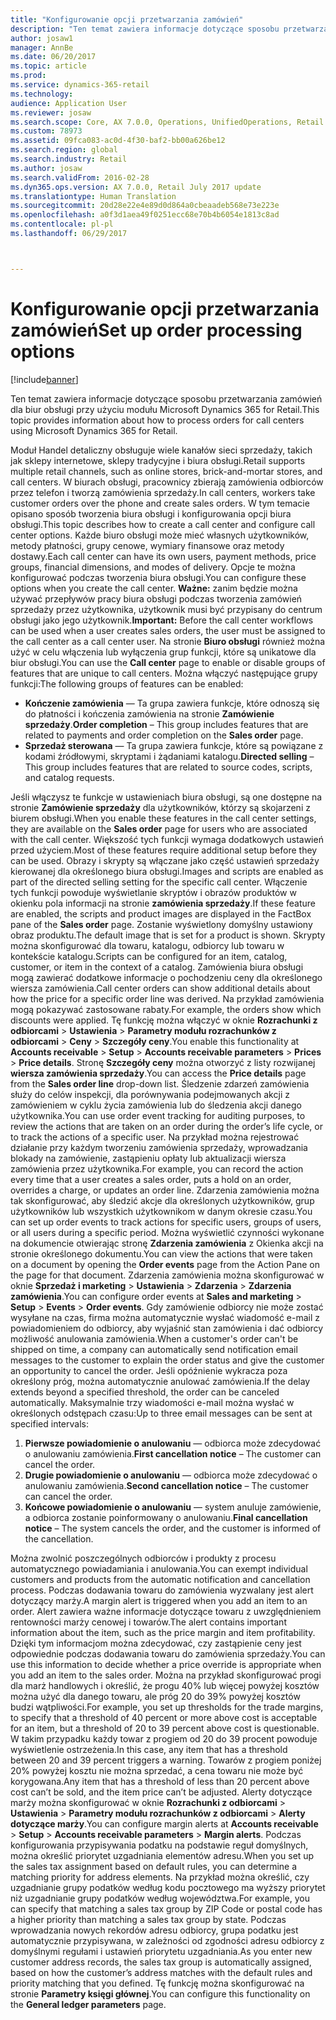 ```yaml
---
title: "Konfigurowanie opcji przetwarzania zamówień"
description: "Ten temat zawiera informacje dotyczące sposobu przetwarzania zamówień dla biur obsługi przy użyciu modułu Microsoft Dynamics 365 for Retail."
author: josaw1
manager: AnnBe
ms.date: 06/20/2017
ms.topic: article
ms.prod: 
ms.service: dynamics-365-retail
ms.technology: 
audience: Application User
ms.reviewer: josaw
ms.search.scope: Core, AX 7.0.0, Operations, UnifiedOperations, Retail
ms.custom: 78973
ms.assetid: 09fca083-ac0d-4f30-baf2-bb00a626be12
ms.search.region: global
ms.search.industry: Retail
ms.author: josaw
ms.search.validFrom: 2016-02-28
ms.dyn365.ops.version: AX 7.0.0, Retail July 2017 update
ms.translationtype: Human Translation
ms.sourcegitcommit: 20d28e22e4e89d0d864a0cbeaadeb568e73e223e
ms.openlocfilehash: a0f3d1aea49f0251ecc68e70b4b6054e1813c8ad
ms.contentlocale: pl-pl
ms.lasthandoff: 06/29/2017



---
```


# <a name="set-up-order-processing-options"></a><span data-ttu-id="fd707-103">Konfigurowanie opcji przetwarzania zamówień</span><span class="sxs-lookup"><span data-stu-id="fd707-103">Set up order processing options</span></span>

[!include[banner](includes/banner.md)]


<span data-ttu-id="fd707-104">Ten temat zawiera informacje dotyczące sposobu przetwarzania zamówień dla biur obsługi przy użyciu modułu Microsoft Dynamics 365 for Retail.</span><span class="sxs-lookup"><span data-stu-id="fd707-104">This topic provides information about how to process orders for call centers using Microsoft Dynamics 365 for Retail.</span></span> 

<span data-ttu-id="fd707-105">Moduł Handel detaliczny obsługuje wiele kanałów sieci sprzedaży, takich jak sklepy internetowe, sklepy tradycyjne i biura obsługi.</span><span class="sxs-lookup"><span data-stu-id="fd707-105">Retail supports multiple retail channels, such as online stores, brick-and-mortar stores, and call centers.</span></span> <span data-ttu-id="fd707-106">W biurach obsługi, pracownicy zbierają zamówienia odbiorców przez telefon i tworzą zamówienia sprzedaży.</span><span class="sxs-lookup"><span data-stu-id="fd707-106">In call centers, workers take customer orders over the phone and create sales orders.</span></span> <span data-ttu-id="fd707-107">W tym temacie opisano sposób tworzenia biura obsługi i konfigurowania opcji biura obsługi.</span><span class="sxs-lookup"><span data-stu-id="fd707-107">This topic describes how to create a call center and configure call center options.</span></span> <span data-ttu-id="fd707-108">Każde biuro obsługi może mieć własnych użytkowników, metody płatności, grupy cenowe, wymiary finansowe oraz metody dostawy.</span><span class="sxs-lookup"><span data-stu-id="fd707-108">Each call center can have its own users, payment methods, price groups, financial dimensions, and modes of delivery.</span></span> <span data-ttu-id="fd707-109">Opcje te można konfigurować podczas tworzenia biura obsługi.</span><span class="sxs-lookup"><span data-stu-id="fd707-109">You can configure these options when you create the call center.</span></span> <span data-ttu-id="fd707-110">**Ważne:** zanim będzie można używać przepływów pracy biura obsługi podczas tworzenia zamówień sprzedaży przez użytkownika, użytkownik musi być przypisany do centrum obsługi jako jego użytkownik.</span><span class="sxs-lookup"><span data-stu-id="fd707-110">**Important:** Before the call center workflows can be used when a user creates sales orders, the user must be assigned to the call center as a call center user.</span></span> <span data-ttu-id="fd707-111">Na stronie **Biuro obsługi** również można użyć w celu włączenia lub wyłączenia grup funkcji, które są unikatowe dla biur obsługi.</span><span class="sxs-lookup"><span data-stu-id="fd707-111">You can use the **Call center** page to enable or disable groups of features that are unique to call centers.</span></span> <span data-ttu-id="fd707-112">Można włączyć następujące grupy funkcji:</span><span class="sxs-lookup"><span data-stu-id="fd707-112">The following groups of features can be enabled:</span></span>

-   <span data-ttu-id="fd707-113">**Kończenie zamówienia** — Ta grupa zawiera funkcje, które odnoszą się do płatności i kończenia zamówienia na stronie **Zamówienie sprzedaży**.</span><span class="sxs-lookup"><span data-stu-id="fd707-113">**Order completion** – This group includes features that are related to payments and order completion on the **Sales order** page.</span></span>
-   <span data-ttu-id="fd707-114">**Sprzedaż sterowana** — Ta grupa zawiera funkcje, które są powiązane z kodami źródłowymi, skryptami i żądaniami katalogu.</span><span class="sxs-lookup"><span data-stu-id="fd707-114">**Directed selling** – This group includes features that are related to source codes, scripts, and catalog requests.</span></span>

<span data-ttu-id="fd707-115">Jeśli włączysz te funkcje w ustawieniach biura obsługi, są one dostępne na stronie **Zamówienie sprzedaży** dla użytkowników, którzy są skojarzeni z biurem obsługi.</span><span class="sxs-lookup"><span data-stu-id="fd707-115">When you enable these features in the call center settings, they are available on the **Sales order** page for users who are associated with the call center.</span></span> <span data-ttu-id="fd707-116">Większość tych funkcji wymaga dodatkowych ustawień przed użyciem.</span><span class="sxs-lookup"><span data-stu-id="fd707-116">Most of these features require additional setup before they can be used.</span></span> <span data-ttu-id="fd707-117">Obrazy i skrypty są włączane jako część ustawień sprzedaży kierowanej dla określonego biura obsługi.</span><span class="sxs-lookup"><span data-stu-id="fd707-117">Images and scripts are enabled as part of the directed selling setting for the specific call center.</span></span> <span data-ttu-id="fd707-118">Włączenie tych funkcji powoduje wyświetlanie skryptów i obrazów produktów w okienku pola informacji na stronie **zamówienia sprzedaży**.</span><span class="sxs-lookup"><span data-stu-id="fd707-118">If these feature are enabled, the scripts and product images are displayed in the FactBox pane of the **Sales order** page.</span></span> <span data-ttu-id="fd707-119">Zostanie wyświetlony domyślny ustawiony obraz produktu.</span><span class="sxs-lookup"><span data-stu-id="fd707-119">The default image that is set for a product is shown.</span></span> <span data-ttu-id="fd707-120">Skrypty można skonfigurować dla towaru, katalogu, odbiorcy lub towaru w kontekście katalogu.</span><span class="sxs-lookup"><span data-stu-id="fd707-120">Scripts can be configured for an item, catalog, customer, or item in the context of a catalog.</span></span> <span data-ttu-id="fd707-121">Zamówienia biura obsługi mogą zawierać dodatkowe informacje o pochodzeniu ceny dla określonego wiersza zamówienia.</span><span class="sxs-lookup"><span data-stu-id="fd707-121">Call center orders can show additional details about how the price for a specific order line was derived.</span></span> <span data-ttu-id="fd707-122">Na przykład zamówienia mogą pokazywać zastosowane rabaty.</span><span class="sxs-lookup"><span data-stu-id="fd707-122">For example, the orders show which discounts were applied.</span></span> <span data-ttu-id="fd707-123">Tę funkcję można włączyć w oknie **Rozrachunki z odbiorcami** &gt; **Ustawienia** &gt; **Parametry modułu rozrachunków z odbiorcami** &gt; **Ceny** &gt; **Szczegóły ceny**.</span><span class="sxs-lookup"><span data-stu-id="fd707-123">You enable this functionality at **Accounts receivable** &gt; **Setup** &gt; **Accounts receivable parameters** &gt; **Prices** &gt; **Price details**.</span></span> <span data-ttu-id="fd707-124">Stronę **Szczegóły ceny** można otworzyć z listy rozwijanej **wiersza zamówienia sprzedaży**.</span><span class="sxs-lookup"><span data-stu-id="fd707-124">You can access the **Price details** page from the **Sales order line** drop-down list.</span></span> <span data-ttu-id="fd707-125">Śledzenie zdarzeń zamówienia służy do celów inspekcji, dla porównywania podejmowanych akcji z zamówieniem w cyklu życia zamówienia lub do śledzenia akcji danego użytkownika.</span><span class="sxs-lookup"><span data-stu-id="fd707-125">You can use order event tracking for auditing purposes, to review the actions that are taken on an order during the order’s life cycle, or to track the actions of a specific user.</span></span> <span data-ttu-id="fd707-126">Na przykład można rejestrować działanie przy każdym tworzeniu zamówienia sprzedaży, wprowadzania blokady na zamówienie, zastąpieniu opłaty lub aktualizacji wiersza zamówienia przez użytkownika.</span><span class="sxs-lookup"><span data-stu-id="fd707-126">For example, you can record the action every time that a user creates a sales order, puts a hold on an order, overrides a charge, or updates an order line.</span></span> <span data-ttu-id="fd707-127">Zdarzenia zamówienia można tak skonfigurować, aby śledzić akcje dla określonych użytkowników, grup użytkowników lub wszystkich użytkownikom w danym okresie czasu.</span><span class="sxs-lookup"><span data-stu-id="fd707-127">You can set up order events to track actions for specific users, groups of users, or all users during a specific period.</span></span> <span data-ttu-id="fd707-128">Można wyświetlić czynności wykonane na dokumencie otwierając stronę **Zdarzenia zamówienia** z Okienka akcji na stronie określonego dokumentu.</span><span class="sxs-lookup"><span data-stu-id="fd707-128">You can view the actions that were taken on a document by opening the **Order events** page from the Action Pane on the page for that document.</span></span> <span data-ttu-id="fd707-129">Zdarzenia zamówienia można skonfigurować w oknie **Sprzedaż i marketing** &gt; **Ustawienia** &gt; **Zdarzenia** &gt; **Zdarzenia zamówienia**.</span><span class="sxs-lookup"><span data-stu-id="fd707-129">You can configure order events at **Sales and marketing** &gt; **Setup** &gt; **Events** &gt; **Order events**.</span></span> <span data-ttu-id="fd707-130">Gdy zamówienie odbiorcy nie może zostać wysyłane na czas, firma można automatycznie wysłać wiadomość e-mail z powiadomieniem do odbiorcy, aby wyjaśnić stan zamówienia i dać odbiorcy możliwość anulowania zamówienia.</span><span class="sxs-lookup"><span data-stu-id="fd707-130">When a customer's order can't be shipped on time, a company can automatically send notification email messages to the customer to explain the order status and give the customer an opportunity to cancel the order.</span></span> <span data-ttu-id="fd707-131">Jeśli opóźnienie wykracza poza określony próg, można automatycznie anulować zamówienia.</span><span class="sxs-lookup"><span data-stu-id="fd707-131">If the delay extends beyond a specified threshold, the order can be canceled automatically.</span></span> <span data-ttu-id="fd707-132">Maksymalnie trzy wiadomości e-mail można wysłać w określonych odstępach czasu:</span><span class="sxs-lookup"><span data-stu-id="fd707-132">Up to three email messages can be sent at specified intervals:</span></span>

1.  <span data-ttu-id="fd707-133">**Pierwsze powiadomienie o anulowaniu** — odbiorca może zdecydować o anulowaniu zamówienia.</span><span class="sxs-lookup"><span data-stu-id="fd707-133">**First cancellation notice** – The customer can cancel the order.</span></span>
2.  <span data-ttu-id="fd707-134">**Drugie powiadomienie o anulowaniu** — odbiorca może zdecydować o anulowaniu zamówienia.</span><span class="sxs-lookup"><span data-stu-id="fd707-134">**Second cancellation notice** – The customer can cancel the order.</span></span>
3.  <span data-ttu-id="fd707-135">**Końcowe powiadomienie o anulowaniu** — system anuluje zamówienie, a odbiorca zostanie poinformowany o anulowaniu.</span><span class="sxs-lookup"><span data-stu-id="fd707-135">**Final cancellation notice** – The system cancels the order, and the customer is informed of the cancellation.</span></span>

<span data-ttu-id="fd707-136">Można zwolnić poszczególnych odbiorców i produkty z procesu automatycznego powiadamiania i anulowania.</span><span class="sxs-lookup"><span data-stu-id="fd707-136">You can exempt individual customers and products from the automatic notification and cancellation process.</span></span> <span data-ttu-id="fd707-137">Podczas dodawania towaru do zamówienia wyzwalany jest alert dotyczący marży.</span><span class="sxs-lookup"><span data-stu-id="fd707-137">A margin alert is triggered when you add an item to an order.</span></span> <span data-ttu-id="fd707-138">Alert zawiera ważne informacje dotyczące towaru z uwzględnieniem rentowności marży cenowej i towarów.</span><span class="sxs-lookup"><span data-stu-id="fd707-138">The alert contains important information about the item, such as the price margin and item profitability.</span></span> <span data-ttu-id="fd707-139">Dzięki tym informacjom można zdecydować, czy zastąpienie ceny jest odpowiednie podczas dodawania towaru do zamówienia sprzedaży.</span><span class="sxs-lookup"><span data-stu-id="fd707-139">You can use this information to decide whether a price override is appropriate when you add an item to the sales order.</span></span> <span data-ttu-id="fd707-140">Można na przykład skonfigurować progi dla marż handlowych i określić, że progu 40% lub więcej powyżej kosztów można użyć dla danego towaru, ale próg 20 do 39% powyżej kosztów budzi wątpliwości.</span><span class="sxs-lookup"><span data-stu-id="fd707-140">For example, you set up thresholds for the trade margins, to specify that a threshold of 40 percent or more above cost is acceptable for an item, but a threshold of 20 to 39 percent above cost is questionable.</span></span> <span data-ttu-id="fd707-141">W takim przypadku każdy towar z progiem od 20 do 39 procent powoduje wyświetlenie ostrzeżenia.</span><span class="sxs-lookup"><span data-stu-id="fd707-141">In this case, any item that has a threshold between 20 and 39 percent triggers a warning.</span></span> <span data-ttu-id="fd707-142">Towarów z progiem poniżej 20% powyżej kosztu nie można sprzedać, a cena towaru nie może być korygowana.</span><span class="sxs-lookup"><span data-stu-id="fd707-142">Any item that has a threshold of less than 20 percent above cost can’t be sold, and the item price can’t be adjusted.</span></span> <span data-ttu-id="fd707-143">Alerty dotyczące marży można skonfigurować w oknie **Rozrachunki z odbiorcami** &gt; **Ustawienia** &gt; **Parametry modułu rozrachunków z odbiorcami** &gt; **Alerty dotyczące marży**.</span><span class="sxs-lookup"><span data-stu-id="fd707-143">You can configure margin alerts at **Accounts receivable** &gt; **Setup** &gt; **Accounts receivable parameters** &gt; **Margin alerts**.</span></span> <span data-ttu-id="fd707-144">Podczas konfigurowania przypisywania podatku na podstawie reguł domyślnych, można określić priorytet uzgadniania elementów adresu.</span><span class="sxs-lookup"><span data-stu-id="fd707-144">When you set up the sales tax assignment based on default rules, you can determine a matching priority for address elements.</span></span> <span data-ttu-id="fd707-145">Na przykład można określić, czy uzgadnianie grupy podatków według kodu pocztowego ma wyższy priorytet niż uzgadnianie grupy podatków według województwa.</span><span class="sxs-lookup"><span data-stu-id="fd707-145">For example, you can specify that matching a sales tax group by ZIP Code or postal code has a higher priority than matching a sales tax group by state.</span></span> <span data-ttu-id="fd707-146">Podczas wprowadzania nowych rekordów adresu odbiorcy, grupa podatku jest automatycznie przypisywana, w zależności od zgodności adresu odbiorcy z domyślnymi regułami i ustawień priorytetu uzgadniania.</span><span class="sxs-lookup"><span data-stu-id="fd707-146">As you enter new customer address records, the sales tax group is automatically assigned, based on how the customer’s address matches with the default rules and priority matching that you defined.</span></span> <span data-ttu-id="fd707-147">Tę funkcję można skonfigurować na stronie **Parametry księgi głównej**.</span><span class="sxs-lookup"><span data-stu-id="fd707-147">You can configure this functionality on the **General ledger parameters** page.</span></span>




